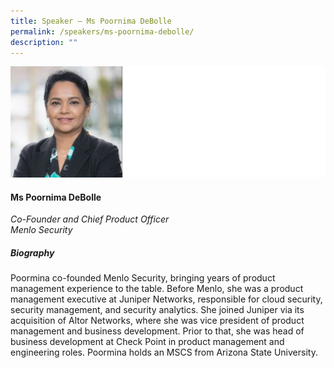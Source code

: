 ```yaml
---
title: Speaker – Ms Poornima DeBolle
permalink: /speakers/ms-poornima-debolle/
description: ""
---
```

![](/images/2023%20Speakers/poornima%20debolle.png)

#### **Ms Poornima DeBolle**

*Co-Founder and Chief Product Officer <br>
Menlo Security*

##### **Biography**
Poormina co-founded Menlo Security, bringing years of product management experience to the table. Before Menlo, she was a product management executive at Juniper Networks, responsible for cloud security, security management, and security analytics. She joined Juniper via its acquisition of Altor Networks, where she was vice president of product management and business development. Prior to that, she was head of business development at Check Point in product management and engineering roles. Poormina holds an MSCS from Arizona State University.